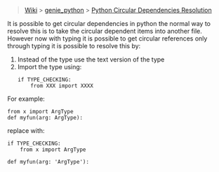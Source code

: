 > [Wiki](Home) > [genie_python](genie_python) > [Python Circular Dependencies Resolution](Python-Circular-Dependencies-Resolution)

It is possible to get circular dependencies in python the normal way to resolve this is to take the circular dependent items into another file. However now with typing it is possible to get circular references only through typing it is possible to resolve this by:

1. Instead of the type use the text version of the type
1. Import the type using: 
   ```
   if TYPE_CHECKING:
       from XXX import XXXX
   ```

For example:

```
from x import ArgType
def myfun(arg: ArgType):
```

replace with:
```
if TYPE_CHECKING:
    from x import ArgType

def myfun(arg: 'ArgType'):
```


